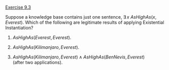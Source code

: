 [Exercise 9.3](9-3/)

Suppose a knowledge base contains just one sentence,
$\exists\,x\ {AsHighAs}(x,{Everest})$. Which of the following are
legitimate results of applying Existential Instantiation?

1.  ${AsHighAs}({Everest},{Everest})$.

2.  ${AsHighAs}({Kilimanjaro},{Everest})$.

3.  ${AsHighAs}({Kilimanjaro},{Everest}) \land {AsHighAs}({BenNevis},{Everest})$\
    (after two applications).

